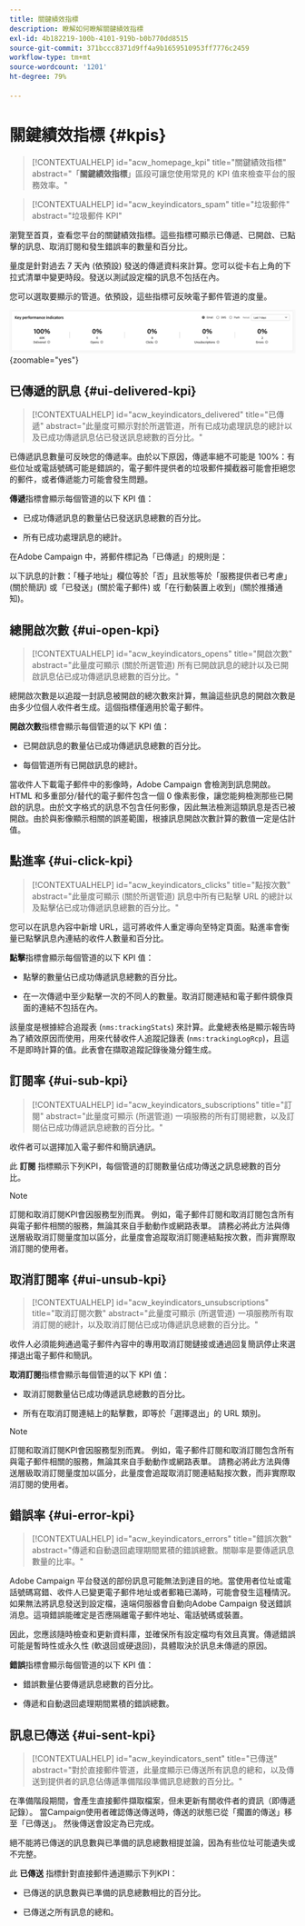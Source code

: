 ```yaml
---
title: 關鍵績效指標
description: 瞭解如何瞭解關鍵績效指標
exl-id: 4b182219-100b-4101-919b-b0b770dd8515
source-git-commit: 371bccc8371d9ff4a9b1659510953ff7776c2459
workflow-type: tm+mt
source-wordcount: '1201'
ht-degree: 79%

---
```


# 關鍵績效指標 {#kpis}

>[!CONTEXTUALHELP]
>id="acw_homepage_kpi"
>title="關鍵績效指標"
>abstract="「**關鍵績效指標**」區段可讓您使用常見的 KPI 值來檢查平台的服務效率。"

>[!CONTEXTUALHELP]
>id="acw_keyindicators_spam"
>title="垃圾郵件"
>abstract="垃圾郵件 KPI"

瀏覽至首頁，查看您平台的關鍵績效指標。這些指標可顯示已傳遞、已開啟、已點擊的訊息、取消訂閱和發生錯誤率的數量和百分比。

量度是針對過去 7 天內 (依預設) 發送的傳遞資料來計算。您可以從卡右上角的下拉式清單中變更時段。發送以測試設定檔的訊息不包括在內。

您可以選取要顯示的管道。依預設，這些指標可反映電子郵件管道的度量。

![](assets/kpi.png){zoomable=&quot;yes&quot;}

## 已傳遞的訊息 {#ui-delivered-kpi}

>[!CONTEXTUALHELP]
>id="acw_keyindicators_delivered"
>title="已傳遞"
>abstract="此量度可顯示對於所選管道，所有已成功處理訊息的總計以及已成功傳遞訊息佔已發送訊息總數的百分比。"

已傳遞訊息數量可反映您的傳遞率。由於以下原因，傳遞率絕不可能是 100%：有些位址或電話號碼可能是錯誤的，電子郵件提供者的垃圾郵件攔截器可能會拒絕您的郵件，或者傳遞能力可能會發生問題。

**傳遞**&#x200B;指標會顯示每個管道的以下 KPI 值：

* 已成功傳遞訊息的數量佔已發送訊息總數的百分比。

* 所有已成功處理訊息的總計。

在Adobe Campaign 中，將郵件標記為「已傳遞」的規則是：

以下訊息的計數：「種子地址」欄位等於「否」且狀態等於「服務提供者已考慮」(關於簡訊) 或「已發送」(關於電子郵件) 或「在行動裝置上收到」(關於推播通知)。


## 總開啟次數 {#ui-open-kpi}

>[!CONTEXTUALHELP]
>id="acw_keyindicators_opens"
>title="開啟次數"
>abstract="此量度可顯示 (關於所選管道) 所有已開啟訊息的總計以及已開啟訊息佔已成功傳遞訊息總數的百分比。"

總開啟次數是以追蹤一封訊息被開啟的總次數來計算，無論這些訊息的開啟次數是由多少位個人收件者生成。這個指標僅適用於電子郵件。

**開啟次數**&#x200B;指標會顯示每個管道的以下 KPI 值：

* 已開啟訊息的數量佔已成功傳遞訊息總數的百分比。

* 每個管道所有已開啟訊息的總計。

當收件人下載電子郵件中的影像時，Adobe Campaign 會檢測到訊息開啟。HTML 和多重部分/替代的電子郵件包含一個 0 像素影像，讓您能夠檢測那些已開啟的訊息。由於文字格式的訊息不包含任何影像，因此無法檢測這類訊息是否已被開啟。由於與影像顯示相關的誤差範圍，根據訊息開啟次數計算的數值一定是估計值。



## 點進率 {#ui-click-kpi}

>[!CONTEXTUALHELP]
>id="acw_keyindicators_clicks"
>title="點按次數"
>abstract="此量度可顯示 (關於所選管道) 訊息中所有已點擊 URL 的總計以及點擊佔已成功傳遞訊息總數的百分比。"

您可以在訊息內容中新增 URL，這可將收件人重定導向至特定頁面。點進率會衡量已點擊訊息內連結的收件人數量和百分比。

**點擊**&#x200B;指標會顯示每個管道的以下 KPI 值：

* 點擊的數量佔已成功傳遞訊息總數的百分比。

* 在一次傳遞中至少點擊一次的不同人的數量。取消訂閱連結和電子郵件鏡像頁面的連結不包括在內。

該量度是根據綜合追蹤表 (`nms:trackingStats`) 來計算。此彙總表格是顯示報告時為了績效原因而使用，用來代替收件人追蹤記錄表 (`nms:trackingLogRcp`)，且這不是即時計算的值。此表會在擷取追蹤記錄後幾分鐘生成。


## 訂閱率 {#ui-sub-kpi}

>[!CONTEXTUALHELP]
>id="acw_keyindicators_subscriptions"
>title="訂閱"
>abstract="此量度可顯示 (所選管道) 一項服務的所有訂閱總數，以及訂閱佔已成功傳遞訊息總數的百分比。"


收件者可以選擇加入電子郵件和簡訊通訊。

此 **訂閱** 指標顯示下列KPI，每個管道的訂閱數量佔成功傳送之訊息總數的百分比。


>[!NOTE]
>
> 訂閱和取消訂閱KPI會因服務型別而異。 例如，電子郵件訂閱和取消訂閱包含所有與電子郵件相關的服務，無論其來自手動動作或網路表單。 請務必將此方法與傳送層級取消訂閱量度加以區分，此量度會追蹤取消訂閱連結點按次數，而非實際取消訂閱的使用者。

## 取消訂閱率 {#ui-unsub-kpi}

>[!CONTEXTUALHELP]
>id="acw_keyindicators_unsubscriptions"
>title="取消訂閱次數"
>abstract="此量度可顯示 (所選管道) 一項服務所有取消訂閱的總計，以及取消訂閱佔已成功傳遞訊息總數的百分比。"


收件人必須能夠通過電子郵件內容中的專用取消訂閱鏈接或通過回复簡訊停止來選擇退出電子郵件和簡訊。

**取消訂閱**&#x200B;指標會顯示每個管道的以下 KPI 值：

* 取消訂閱數量佔已成功傳遞訊息總數的百分比。

* 所有在取消訂閱連結上的點擊數，即等於「選擇退出」的 URL 類別。


>[!NOTE]
>
> 訂閱和取消訂閱KPI會因服務型別而異。 例如，電子郵件訂閱和取消訂閱包含所有與電子郵件相關的服務，無論其來自手動動作或網路表單。 請務必將此方法與傳送層級取消訂閱量度加以區分，此量度會追蹤取消訂閱連結點按次數，而非實際取消訂閱的使用者。

## 錯誤率 {#ui-error-kpi}

>[!CONTEXTUALHELP]
>id="acw_keyindicators_errors"
>title="錯誤次數"
>abstract="傳遞和自動退回處理期間累積的錯誤總數。關聯率是要傳遞訊息數量的比率。"

Adobe Campaign 平台發送的部份訊息可能無法到達目的地。當使用者位址或電話號碼寫錯、收件人已變更電子郵件地址或者郵箱已滿時，可能會發生這種情況。如果無法將訊息發送到設定檔，遠端伺服器會自動向Adobe Campaign 發送錯誤消息。這項錯誤能確定是否應隔離電子郵件地址、電話號碼或裝置。

因此，您應該隨時檢查和更新資料庫，並確保所有設定檔均有效且真實。傳遞錯誤可能是暫時性或永久性 (軟退回或硬退回)，具體取決於訊息未傳遞的原因。

**錯誤**&#x200B;指標會顯示每個管道的以下 KPI 值：

* 錯誤數量佔要傳遞訊息總數的百分比。

* 傳遞和自動退回處理期間累積的錯誤總數。

## 訊息已傳送 {#ui-sent-kpi}

<!--DRAFT - This section requires a validation-->

>[!CONTEXTUALHELP]
>id="acw_keyindicators_sent"
>title="已傳送"
>abstract="對於直接郵件管道，此量度顯示已傳送所有訊息的總和，以及傳送到提供者的訊息佔傳遞準備階段準備訊息總數的百分比。"

在準備階段期間，會產生直接郵件擷取檔案，但未更新有關收件者的資訊（即傳遞記錄）。  當Campaign使用者確認傳送傳送時，傳送的狀態已從「擱置的傳送」移至「已傳送」。 然後傳送會設定為已完成。

絕不能將已傳送的訊息數與已準備的訊息總數相提並論，因為有些位址可能遺失或不完整。

此 **已傳送** 指標針對直接郵件通道顯示下列KPI：

* 已傳送的訊息數與已準備的訊息總數相比的百分比。

* 已傳送之所有訊息的總和。

